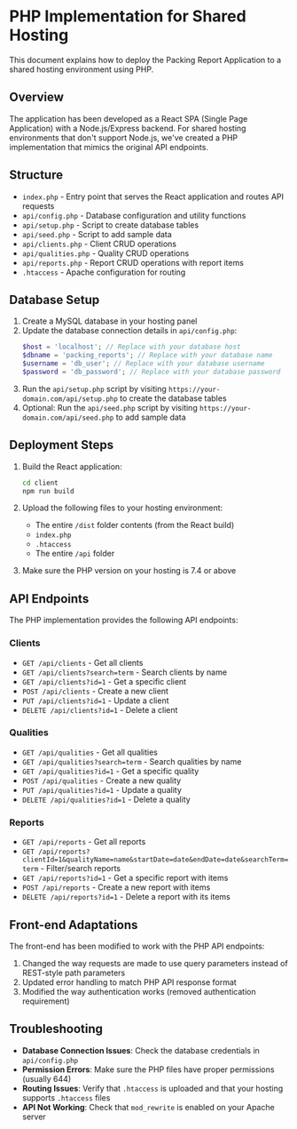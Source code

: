 # PHP Implementation for Shared Hosting

This document explains how to deploy the Packing Report Application to a shared hosting environment using PHP.

## Overview

The application has been developed as a React SPA (Single Page Application) with a Node.js/Express backend. For shared hosting environments that don't support Node.js, we've created a PHP implementation that mimics the original API endpoints.

## Structure

- `index.php` - Entry point that serves the React application and routes API requests
- `api/config.php` - Database configuration and utility functions
- `api/setup.php` - Script to create database tables
- `api/seed.php` - Script to add sample data
- `api/clients.php` - Client CRUD operations
- `api/qualities.php` - Quality CRUD operations
- `api/reports.php` - Report CRUD operations with report items
- `.htaccess` - Apache configuration for routing

## Database Setup

1. Create a MySQL database in your hosting panel
2. Update the database connection details in `api/config.php`:
   ```php
   $host = 'localhost'; // Replace with your database host
   $dbname = 'packing_reports'; // Replace with your database name
   $username = 'db_user'; // Replace with your database username
   $password = 'db_password'; // Replace with your database password
   ```
3. Run the `api/setup.php` script by visiting `https://your-domain.com/api/setup.php` to create the database tables
4. Optional: Run the `api/seed.php` script by visiting `https://your-domain.com/api/seed.php` to add sample data

## Deployment Steps

1. Build the React application:
   ```bash
   cd client
   npm run build
   ```

2. Upload the following files to your hosting environment:
   - The entire `/dist` folder contents (from the React build)
   - `index.php`
   - `.htaccess`
   - The entire `/api` folder

3. Make sure the PHP version on your hosting is 7.4 or above

## API Endpoints

The PHP implementation provides the following API endpoints:

### Clients
- `GET /api/clients` - Get all clients
- `GET /api/clients?search=term` - Search clients by name
- `GET /api/clients?id=1` - Get a specific client
- `POST /api/clients` - Create a new client
- `PUT /api/clients?id=1` - Update a client
- `DELETE /api/clients?id=1` - Delete a client

### Qualities
- `GET /api/qualities` - Get all qualities
- `GET /api/qualities?search=term` - Search qualities by name
- `GET /api/qualities?id=1` - Get a specific quality
- `POST /api/qualities` - Create a new quality
- `PUT /api/qualities?id=1` - Update a quality
- `DELETE /api/qualities?id=1` - Delete a quality

### Reports
- `GET /api/reports` - Get all reports
- `GET /api/reports?clientId=1&qualityName=name&startDate=date&endDate=date&searchTerm=term` - Filter/search reports
- `GET /api/reports?id=1` - Get a specific report with items
- `POST /api/reports` - Create a new report with items
- `DELETE /api/reports?id=1` - Delete a report with its items

## Front-end Adaptations

The front-end has been modified to work with the PHP API endpoints:

1. Changed the way requests are made to use query parameters instead of REST-style path parameters
2. Updated error handling to match PHP API response format
3. Modified the way authentication works (removed authentication requirement)

## Troubleshooting

- **Database Connection Issues**: Check the database credentials in `api/config.php`
- **Permission Errors**: Make sure the PHP files have proper permissions (usually 644)
- **Routing Issues**: Verify that `.htaccess` is uploaded and that your hosting supports `.htaccess` files
- **API Not Working**: Check that `mod_rewrite` is enabled on your Apache server